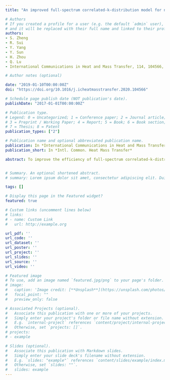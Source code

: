```yaml
---
title: "An improved full-spectrum correlated-k-distribution model for non-gray radiative heat transfer in combustion gas mixtures"

# Authors
# If you created a profile for a user (e.g. the default `admin` user), write the username (folder name) here 
# and it will be replaced with their full name and linked to their profile.
authors:
- S. Zheng
- R. Sui
- Y. Yang
- Y. Sun
- H. Zhou
- Q. Lu
- International Communications in Heat and Mass Transfer, 114, 104566, 2019

# Author notes (optional)

date: "2019-01-10T00:00:00Z"
doi: "https://doi.org/10.1016/j.icheatmasstransfer.2020.104566"

# Schedule page publish date (NOT publication's date).
publishDate: "2017-01-01T00:00:00Z"

# Publication type.
# Legend: 0 = Uncategorized; 1 = Conference paper; 2 = Journal article;
# 3 = Preprint / Working Paper; 4 = Report; 5 = Book; 6 = Book section;
# 7 = Thesis; 8 = Patent
publication_types: ["2"]

# Publication name and optional abbreviated publication name.
publication: In *International Communications in Heat and Mass Transfer*
publication_short: In *Intl. Common. Heat Mass Transfer*

abstract: To improve the efficiency of full-spectrum correlated-k-distribution (FSCK), a new method FSCK-RSM has been proposed based on response surface methodology (RSM) in this paper. The k-distributions of FSCK was used to fit the response surface model based on radial basis function and the radiative calculation efficiency was improved by avoiding multiple computations and interpolation in the FSCK-RSM. The thermal radiation heat transfer of five combustion gases (H2O, CO2, CO, C2H2 and C2H4) in a one-dimensional layer was investigated and the radiative sources calculated by the LBL, SNB, FSCK and FSCK-RSM methods were given at different distributions of temperature and gas concentration. The results showed that the needed amount of input data was reduced by 677 times using FSCK-RSM comparing to the FSCK and the maximum of the average normalized deviation for FSCK-RSM was 2.46% in the non-isothermal homogeneous medium. The model was finally used for radiation reabsorption calculations in planar C2H4/O2/N2/CO2 flames with full coupling to heat transfer and multi-species chemistry. The computational time using the FSCK-RSM was found to be at most half of that using the FSCK method. This FSCK-RSM model was an effective method for addressing the radiation problems that occur in combustion systems.


# Summary. An optional shortened abstract.
# summary: Lorem ipsum dolor sit amet, consectetur adipiscing elit. Duis posuere tellus ac convallis placerat. Proin tincidunt magna sed ex sollicitudin condimentum.

tags: []

# Display this page in the Featured widget?
featured: true

# Custom links (uncomment lines below)
# links:
# - name: Custom Link
#   url: http://example.org

url_pdf: ''
url_code: ''
url_dataset: ''
url_poster: ''
url_project: ''
url_slides: ''
url_source: ''
url_video: ''

# Featured image
# To use, add an image named `featured.jpg/png` to your page's folder. 
# image:
#   caption: 'Image credit: [**Unsplash**](https://unsplash.com/photos/pLCdAaMFLTE)'
#   focal_point: ""
#   preview_only: false

# Associated Projects (optional).
#   Associate this publication with one or more of your projects.
#   Simply enter your project's folder or file name without extension.
#   E.g. `internal-project` references `content/project/internal-project/index.md`.
#   Otherwise, set `projects: []`.
# projects:
# - example

# Slides (optional).
#   Associate this publication with Markdown slides.
#   Simply enter your slide deck's filename without extension.
#   E.g. `slides: "example"` references `content/slides/example/index.md`.
#   Otherwise, set `slides: ""`.
#   slides: example
---
```

